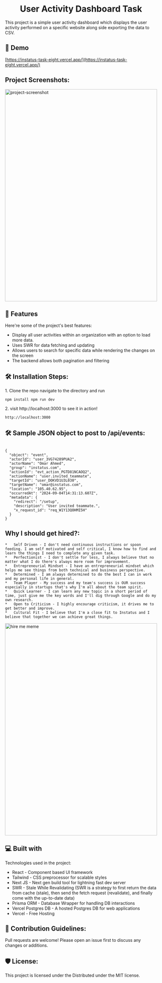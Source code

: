 <h1 align="center" id="title">User Activity Dashboard Task</h1>

<p id="description">This project is a simple user activity dashboard which displays the user activity performed on a specific website along side exporting the data to CSV.</p>



<h2>🚀 Demo</h2>

[https://instatus-task-eight.vercel.app/](https://instatus-task-eight.vercel.app/)

<h2>Project Screenshots:</h2>

<img src="https://i.postimg.cc/NFmnnQzr/Screenshot-2024-07-06-at-6-21-47-PM.png" alt="project-screenshot" width="100%" height="700/">

  
  
<h2>🧐 Features</h2>

Here're some of the project's best features:

*   Display all user activities within an organization with an option to load more data.
*   Uses SWR for data fetching and updating
*   Allows users to search for specific data while rendering the changes on the screen
*   The backend allows both pagination and filtering


<h2>🛠️ Installation Steps:</h2>

<p>1. Clone the repo navigate to the directory and run</p>

```
npm install npm run dev
```

<p>2. visit http://localhost:3000 to see it in action!</p>

```
http://localhost:3000 
```
<h2>🛠️ Sample JSON object to post to /api/events:</h2>

```

{
  "object": "event",
  "actorId": "user_3VG74289PUA2",
  "actorName": "Omar Ahmed",
  "group": "instatus.com",
  "actionId": "evt_action_PGTD81NCAOQ2",
  "actionName": "user.invited_teammate",
  "targetId": "user_DOKVD1U3L030",
  "targetName": "omar@instatus.com",
  "location": "105.40.62.95",
  "occurredAt": "2024-09-04T14:31:13.607Z",
  "metadata": {
    "redirect": "/setup",
    "description": "User invited teammate.",
    "x_request_id": "req_W1Y13QOHMI5H"
  }
}
```
<h2>Why I should get hired?:</h2>

```
*   Self Driven - I don't need continuous instructions or spoon feeding. I am self motivated and self critical, I know how to find and learn the things I need to complete any given task. 
*   Perfectionist - I don't settle for less, I always believe that no matter what I do there's always more room for improvement. 
*   Entrepreneurial Mindset - I have an entrepreneurial mindset which helps me see things from both technical and business perspective.
*   Determined - I am always determined to do the best I can in work and my personal life in general.
*   Team Player - My success and my team's success is OUR success especially in startups that's why I'm all about the team spirit.
*   Quick Learner - I can learn any new topic in a short period of time, just give me the key words and I'll dig through Google and do my own research. 
*   Open to Criticism - I highly encourage criticism, it drives me to get better and improve.
*   Cultural Fit - I believe that I'm a close fit to Instatus and I believe that together we can achieve great things.
```

<img src="https://i.postimg.cc/KvscbNqc/8w9kxn.jpg" alt="hire me meme" width="100%" height="700/">

  
  
<h2>💻 Built with</h2>

Technologies used in the project:

*   React - Component based UI framework
*   Tailwind - CSS preprocessor for scalable styles
*   Next JS - Next gen build tool for lightning fast dev server
*   SWR -  Stale While Revalidating (SWR is a strategy to first return the data from cache (stale), then send the fetch request (revalidate), and finally come with the up-to-date data)
*   Prisma ORM - Database Wrapper for handling DB interactions
*   Vercel Postgres DB - A hosted Postgres DB for web applications
*   Vercel - Free Hosting

<h2>🍰 Contribution Guidelines:</h2>

Pull requests are welcome! Please open an issue first to discuss any changes or additions.

<h2>🛡️ License:</h2>

This project is licensed under the Distributed under the MIT license.

